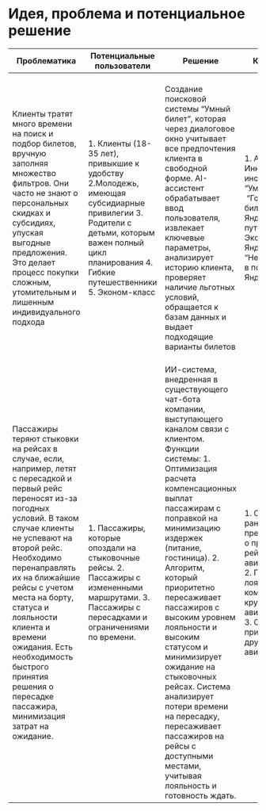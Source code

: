 # Идея, проблема и потенциальное решение

| Проблематика | Потенциальные пользователи | Решение | Конкуренты | Уникальность решения | Ссылка на видео с демонстрацией продукта |
| ------------- | ------------- | ------------- | ------------- | ------------- |  ------------- |
|Клиенты тратят много времени на поиск и подбор билетов, вручную заполняя множество фильтров. Они часто не знают о персональных скидках и субсидиях, упуская выгодные предложения. Это делает процесс покупки сложным, утомительным и лишенным индивидуального подхода| 1. Клиенты (18-35 лет), привыкшие к удобству 2.Молодежь, имеющая субсидиарные привилегии 3. Родители с детьми, которым важен полный цикл планирования 4. Гибкие путешественники 5. Эконом-класс| Создание поисковой системы “Умный билет”, которая через диалоговое окно учитывает все предпочтения клиента в свободной форме. AI-ассистент обрабатывает ввод пользователя, извлекает ключевые параметры, анализирует историю клиента, проверяет наличие льготных условий, обращается к базам данных и выдает подходящие варианты билетов | 1. Aviasales Инновационные инструменты: “Умный поиск” и  “Горячие билеты” 2. Яндекс путешествия Экосистема Яндекса:  Яндекс “Нейро”, выдача в поисковике Яндекс| 1. Поиск не просто  по заранее заданным фильтрам, но и по личным предпочтениям и статусу клиента 2. Решение значительно улучшает процесс покупки билетов, превращая его в приятный и быстрый опыт 3. Подключение к базе данных лояльности и истории пользователя создает серьезный барьер для копирования другими компаниями| (https://disk.yandex.ru/i/xMl2dcRtCzVZ2w)  | 
|Пассажиры теряют стыковки на рейсах в случае, если, например, летят с пересадкой и первый рейс переносят из-за погодных условий. В таком случае клиенты не успевают на второй рейс. Необходимо перенаправлять их на ближайшие рейсы с учетом места на борту, статуса и лояльности клиента и времени ожидания. Есть необходимость быстрого принятия решения о пересадке пассажира, минимизация затрат на ожидание.|1. Пассажиры, которые опоздали на стыковочные рейсы.  2. Пассажиры с измененными маршрутами.  3. Пассажиры с пересадками и ограничениями по времени.| ИИ-система, внедренная в существующего чат-бота компании, выступающего каналом связи с клиентом. Функции системы: 1. Оптимизация расчета компенсационных выплат пассажирам с поправкой на минимизацию издержек (питание, гостиница). 2. Алгоритм, который приоритетно пересаживает пассажиров с высоким уровнем лояльности и высоким статусом и минимизирует ожидание на стыковочных рейсах. Система анализирует потери времени на пересадку, пересаживает пассажиров на рейсы с доступными местами, учитывая лояльность и готовность ждать.| 1. Системы раннего предупреждения о пропущенных рейсах у авиакомпаний. 2. Программы лояльности и компенсации от крупных авиакомпаний. 3. Системы приоритезации в других авиакомпаниях.| 1. Система учета лояльности пассажиров, оценка стоимости и компенсаций в случае пересадки на рейсы другой авиакомпании, а также автоматическое управление пересадкой в реальном времени. 2. Встроенная система компенсаций, которая автоматически анализирует необходимость выплаты в зависимости от ситуации и уровня лояльности пассажира. 3. Подход, который учитывает не только время ожидания, но и лояльность пассажиров, что позволяет оптимизировать затраты на компенсации и улучшить клиентский опыт.| https://disk.yandex.ru/i/nfZsCwSaZMel9w | Content Cell |
